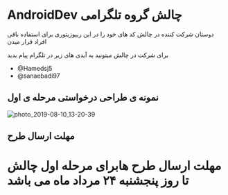 # AndroidDev چالش گروه تلگرامی 
دوستان شرکت کننده در چالش کد های خود را در این ریپوزیتوری برای استفاده باقی افراد قرار میدن

برای شرکت در چالش میتونید به آیدی های زیر در تلگرام پیام بدید 
* @Hamedsj5
* @sanaebadi97

##   نمونه ی طراحی درخواستی مرحله ی اول  

![photo_2019-08-10_13-20-39](https://user-images.githubusercontent.com/26750131/62824922-bf7f4b80-bb71-11e9-96fe-d76ff2730245.jpg)




## مهلت ارسال طرح
# مهلت ارسال طرح هابرای مرحله اول چالش تا روز پنجشنبه ۲۴ مرداد ماه می باشد 
